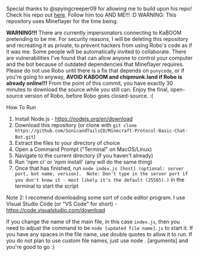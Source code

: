 Special thanks to @spyingcreeper09 for allowing me to build upon his repo! 
Check his repo out [here](https://github.com/spyingcreeper09/Minecraft-Protocol-Basic-Chat-Bot). Follow him too AND ME!!! :D
WARNING: This repository uses Mineflayer for the time being.

**WARNING!!!** There are currently impersonators connecting to KaBOOM pretending to be me. For security reasons, I will be deleting this repository and recreating it as private, to prevent hackers from using Robo's code as if it was me. Some people will be automatically invited to collaborate.
There are vulnerabilities I've found that can allow anyone to control your computer and the bot because of outdated dependencies that Mineflayer requires. Please do not use Robo until there is a fix that depends on `punycode`, or if you're going to anyway, **AVOID KABOOM and chipmunk.land if Robo is already online!!!** 
From the point of this commit, you have exactly 30 minutes to download the source while you still can. Enjoy the final, open-source version of Robo, before Robo goes closed-source. :(

How To Run
1. Install Node.js - https://nodejs.org/en/download
2. Download this repository (or clone with `git clone https://github.com/SonicandTailsCD/Minecraft-Protocol-Basic-Chat-Bot.git`)
3. Extract the files to your directory of choice
4. Open a Command Prompt ("Terminal" on MacOS/Linux)
5. Navigate to the current directory (if you haven't already)
6. Run 'npm ci' or 'npm install' (any will do the same thing)
7. Once that has finished, run `node index.js [host] (optional: server port, bot name, version]. 
Note: Don't type in the server port if you don't know it - most likely it's the default (25565).)` in the terminal to start the script

Note 2: I recomend downloading some sort of code editor program. I use Visual Studio Code (or "VS Code" for short) - https://code.visualstudio.com/download

If you change the name of the main file, in this case `index.js`, then you need to adjust the command to be `node [updated file name].js` to start it. If you have any spaces in the file name, use double quotes to allow it to run. If you do not plan to use custom file names, just use node . [arguments] and you're good to go :)
